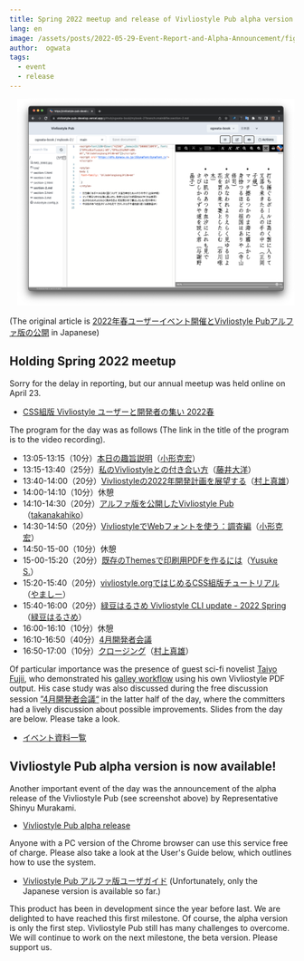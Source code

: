 ```yaml
---
title: Spring 2022 meetup and release of Vivliostyle Pub alpha version
lang: en
image: /assets/posts/2022-05-29-Event-Report-and-Alpha-Announcement/fig-1.png
author:  ogwata
tags:
  - event
  - release
---
```

<div style="float: right; margin: 0 0 1em 1em;"><img src="/assets/posts/2022-05-29-Event-Report-and-Alpha-Announcement/fig-1.png" alt="Spring 2022 meetup and release of Vivliostyle Pub alpha version"  /></div>

(The original article is [2022年春ユーザーイベント開催とVivliostyle Pubアルファ版の公開](https://vivliostyle.org/ja/blog/2022/05/29/Event-Report-and-Alpha-Announcement/) in Japanese)

## Holding Spring 2022 meetup

Sorry for the delay in reporting, but our annual meetup was held online on April 23.

- [CSS組版 Vivliostyle ユーザーと開発者の集い 2022春](https://connpass.com/event/243092/)

The program for the day was as follows (The link in the title of the program is to the video recording).

- 13:05-13:15（10分）[本日の趣旨説明](https://youtu.be/Q2Y5r8F1KTo)（[小形克宏](https://twitter.com/ogwata)）
- 13:15-13:40（25分）[私のVivliostyleとの付き合い方](https://youtu.be/iHYC552z2Rc)（[藤井大洋](https://twitter.com/t_trace)）
- 13:40-14:00（20分）[Vivliostyleの2022年開発計画を展望する](https://youtu.be/SrptSRhiR1M)（[村上真雄](https://twitter.com/MurakamiShinyu)）
- 14:00-14:10（10分）休憩
- 14:10-14:30（20分）[アルファ版を公開したVivliostyle Pub](https://youtu.be/35eHzZay-Bo)（[takanakahiko](https://twitter.com/takanakahiko)）
- 14:30-14:50（20分）[VivliostyleでWebフォントを使う：調査編](https://youtu.be/czVRSsekLjc)（[小形克宏](https://twitter.com/ogwata)）
- 14:50-15-00（10分）休憩
- 15-00-15:20（20分）[既存のThemesで印刷用PDFを作るには](https://youtu.be/B_-I9Y90oXA)（[Yusuke S.](https://twitter.com/Uske_S)）
- 15:20-15:40（20分）[vivliostyle.orgではじめるCSS組版チュートリアル](https://youtu.be/SMomqtdZXvg)（[やましー](https://twitter.com/yamasy1549)）
- 15:40-16:00（20分）[緑豆はるさめ Vivliostyle CLI update - 2022 Spring](https://youtu.be/GMzLJ17MLOk)（[緑豆はるさめ](https://twitter.com/spring_raining)）
- 16:00-16:10（10分）休憩
- 16:10-16:50（40分）[4月開発者会議](https://youtu.be/o1mWsPHHQpg)
- 16:50-17:00（10分）[クロージング](https://youtu.be/VHucqSCSQxs)（[村上真雄](https://twitter.com/MurakamiShinyu)）

Of particular importance was the presence of guest sci-fi novelist [Taiyo Fujii](https://taiyolab.com/?lang=en), who demonstrated his [galley workflow](https://github.com/ttrace/autobuild) using his own Vivliostyle PDF output. His case study was also discussed during the free discussion session [”4月開発者会議“](https://youtu.be/o1mWsPHHQpg) in the latter half of the day, where the committers had a lively discussion about possible improvements. Slides from the day are below. Please take a look.

- [イベント資料一覧](https://vivliostyle.connpass.com/event/243092/presentation/)

## Vivliostyle Pub alpha version is now available!

Another important event of the day was the announcement of the alpha release of the Vivliostyle Pub (see screenshot above) by Representative Shinyu Murakami.

- [Vivliostyle Pub alpha release](https://vivliostyle-pub-develop.vercel.app/)

Anyone with a PC version of the Chrome browser can use this service free of charge. Please also take a look at the User's Guide below, which outlines how to use the system.

- [Vivliostyle Pub アルファ版ユーザガイド](https://vivliostyle.github.io/docs-vivliostyle-pub/#/) (Unfortunately, only the Japanese version is available so far.)

This product has been in development since the year before last. We are delighted to have reached this first milestone. Of course, the alpha version is only the first step. Vivliostyle Pub still has many challenges to overcome. We will continue to work on the next milestone, the beta version. Please support us.